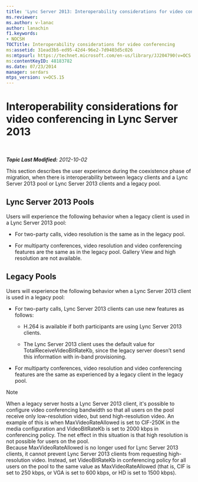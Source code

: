 ```yaml
---
title: 'Lync Server 2013: Interoperability considerations for video conferencing'
ms.reviewer: 
ms.author: v-lanac
author: lanachin
f1.keywords:
- NOCSH
TOCTitle: Interoperability considerations for video conferencing
ms:assetid: 31ead3b5-ed95-42d4-96e2-7d9403d5c026
ms:mtpsurl: https://technet.microsoft.com/en-us/library/JJ204790(v=OCS.15)
ms:contentKeyID: 48183782
ms.date: 07/23/2014
manager: serdars
mtps_version: v=OCS.15
---
```


<div data-xmlns="http://www.w3.org/1999/xhtml">

<div class="topic" data-xmlns="http://www.w3.org/1999/xhtml" data-msxsl="urn:schemas-microsoft-com:xslt" data-cs="http://msdn.microsoft.com/">

<div data-asp="https://msdn2.microsoft.com/asp">

# Interoperability considerations for video conferencing in Lync Server 2013

</div>

<div id="mainSection">

<div id="mainBody">

<span> </span>

_**Topic Last Modified:** 2012-10-02_

This section describes the user experience during the coexistence phase of migration, when there is interoperability between legacy clients and a Lync Server 2013 pool or Lync Server 2013 clients and a legacy pool.

<div>

## Lync Server 2013 Pools

Users will experience the following behavior when a legacy client is used in a Lync Server 2013 pool:

  - For two-party calls, video resolution is the same as in the legacy pool.

  - For multiparty conferences, video resolution and video conferencing features are the same as in the legacy pool. Gallery View and high resolution are not available.

</div>

<div>

## Legacy Pools

Users will experience the following behavior when a Lync Server 2013 client is used in a legacy pool:

  - For two-party calls, Lync Server 2013 clients can use new features as follows:
    
      - H.264 is available if both participants are using Lync Server 2013 clients.
    
      - The Lync Server 2013 client uses the default value for TotalReceiveVideoBitRateKb, since the legacy server doesn’t send this information with in-band provisioning.

  - For multiparty conferences, video resolution and video conferencing features are the same as experienced by a legacy client in the legacy pool.

<div>


> [!NOTE]  
> When a legacy server hosts a Lync Server 2013 client, it's possible to configure video conferencing bandwidth so that all users on the pool receive only low-resolution video, but send high-resolution video. An example of this is when MaxVideoRateAllowed is set to CIF-250K in the media configuration and VideoBitRateKb is set to 2000 kbps in conferencing policy. The net effect in this situation is that high resolution is not possible for users on the pool.<BR>Because MaxVideoRateAllowed is no longer used for Lync Server 2013 clients, it cannot prevent Lync Server 2013 clients from requesting high-resolution video. Instead, set VideoBitRateKb in conferencing policy for all users on the pool to the same value as MaxVideoRateAllowed (that is, CIF is set to 250 kbps, or VGA is set to 600 kbps, or HD is set to 1500 kbps).



</div>

</div>

</div>

<span> </span>

</div>

</div>

</div>

